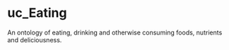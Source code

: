 # uc_Eating
An ontology of eating, drinking and otherwise consuming foods, nutrients and deliciousness.


